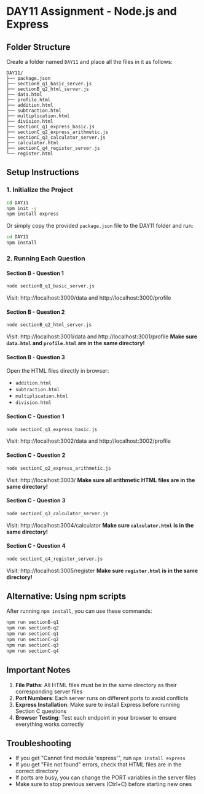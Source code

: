 # DAY11 Assignment - Node.js and Express

## Folder Structure
Create a folder named `DAY11` and place all the files in it as follows:

```
DAY11/
├── package.json
├── sectionB_q1_basic_server.js
├── sectionB_q2_html_server.js
├── data.html
├── profile.html
├── addition.html
├── subtraction.html
├── multiplication.html
├── division.html
├── sectionC_q1_express_basic.js
├── sectionC_q2_express_arithmetic.js
├── sectionC_q3_calculator_server.js
├── calculator.html
├── sectionC_q4_register_server.js
└── register.html
```

## Setup Instructions

### 1. Initialize the Project
```bash
cd DAY11
npm init -y
npm install express
```

Or simply copy the provided `package.json` file to the DAY11 folder and run:
```bash
cd DAY11
npm install
```

### 2. Running Each Question

#### Section B - Question 1
```bash
node sectionB_q1_basic_server.js
```
Visit: http://localhost:3000/data and http://localhost:3000/profile

#### Section B - Question 2
```bash
node sectionB_q2_html_server.js
```
Visit: http://localhost:3001/data and http://localhost:3001/profile
**Make sure `data.html` and `profile.html` are in the same directory!**

#### Section B - Question 3
Open the HTML files directly in browser:
- `addition.html`
- `subtraction.html`
- `multiplication.html`
- `division.html`

#### Section C - Question 1
```bash
node sectionC_q1_express_basic.js
```
Visit: http://localhost:3002/data and http://localhost:3002/profile

#### Section C - Question 2
```bash
node sectionC_q2_express_arithmetic.js
```
Visit: http://localhost:3003/
**Make sure all arithmetic HTML files are in the same directory!**

#### Section C - Question 3
```bash
node sectionC_q3_calculator_server.js
```
Visit: http://localhost:3004/calculator
**Make sure `calculator.html` is in the same directory!**

#### Section C - Question 4
```bash
node sectionC_q4_register_server.js
```
Visit: http://localhost:3005/register
**Make sure `register.html` is in the same directory!**

## Alternative: Using npm scripts
After running `npm install`, you can use these commands:

```bash
npm run sectionB-q1
npm run sectionB-q2
npm run sectionC-q1
npm run sectionC-q2
npm run sectionC-q3
npm run sectionC-q4
```

## Important Notes

1. **File Paths**: All HTML files must be in the same directory as their corresponding server files
2. **Port Numbers**: Each server runs on different ports to avoid conflicts
3. **Express Installation**: Make sure to install Express before running Section C questions
4. **Browser Testing**: Test each endpoint in your browser to ensure everything works correctly

## Troubleshooting

- If you get "Cannot find module 'express'", run `npm install express`
- If you get "File not found" errors, check that HTML files are in the correct directory
- If ports are busy, you can change the PORT variables in the server files
- Make sure to stop previous servers (Ctrl+C) before starting new ones
